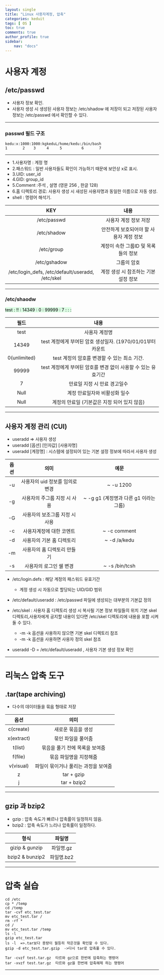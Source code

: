 ```yaml
---
layout: single
title: "Linux 사용자계정, 압축"
categories: keduit
tags: [ OS ]
toc: true 
comments: true
author_profile: true
sidebar:
    nav: "docs"
---
```


# 사용자 계정

## /etc/passwd 

* 사용자 정보 확인.
* 사용자 생성 시 생성된 사용자 정보는 /etc/shadow 에 저장이 되고 저장된 사용자 정보는 /etc/passwd 에서 확인할 수 있다.
  
---

### passwd 필드 구조

  ```
  kedu:x:1000:1000:kgkeduL/home/kedu:/bin/bash
  1       2    3     4     5         6       7
  ```
  
---

  * 1.사용자명 : 계정 명
  * 2.패스워드 : 일반 사용자들도 확인이 가능하기 때문에 보안상 x로 표시.
  * 3.UID: user_id
  * 4.GID: group_id
  * 5.Comment :주석 , 설명 (영문 256 , 한글 128)
  * 6.홈 디렉토리 경로: 사용자 생성 시 새성된 사용자명과 동일한 이름으로 자동 생성.
  * shell : 명령어 해석기.

| KEY|내용|
|:---:|:---:|
|/etc/passwd|사용자 계정 정보 저장|
|/etc/shadow|안전하게 보호되어야 할 사용자 계정 정보|
|/etc/group|계정이 속한 그룹ID 및 목록들의 정보|
|/etc/gshadow|그룹의 암호|
|/etc/login_defs, /etc/default/useradd, /etc/skel|계정 생성 시 참조하는 기본설정 정보|

---

### /etc/shaodw 

<mark style='background-color: #dcffe4'> test : !! : 14349 : 0 : 99999 : 7 : : : </mark>

| 필드 | 내용 |
|:---:|:---:|
|test|사용자 계정명|
|14349|test 계정에게 부여된 암호 생성일자. (1970/01/01부터 카운트|
|0(unlimited)|test 계정의 암호를 변경할 수 있는 최소 기간.|
|99999|test 계정에게 부여된 암호를 변경 없이 사용할 수 있는 유효기간|
|7|만료일 지정 시 만료 경고일수|
|Null|계정 만료일자와 비활성화 일수|
|Null|계정의 만료일 (기본값은 지정 되어 있지 않음)|

---

## 사용자 계정 관리 (CUI)

* useradd => 사용자 생성
* useradd [옵션] [인자값] [사용자명]
* useradd [계정명] : 시스템에 설정되어 있는 기본 설정 정보에 따라서 사용자 생성

|옵션|의미|예문|
|:---:|:---:|:---:|
-u|사용자의 uid 정보를 임의로 변경|~ -u 1200|
-g|사용자의 주그룹 지정 시 사용|~ -g g1 (계정명과 다른 g1 이라는 그룹)|
-G|사용자의 보조그룹 지정 시 사용|
-c|사용자계정에 대한 코멘트|~ -c comment|
-d|사용자의 기본 홈 디렉토리|~ -d /a/kedu|
-m|사용자의 홈 디렉토리 만들기|
-s|사용자의 로그인 쉘 변경|~ -s /bin/tcsh|

* /etc/login.defs : 해당 계정의 패스워드 유효기간
   * 계정 생성 시 자동으로 할당되는 UID/GID 범위

* /etc/default/useradd : /etc/passwd 파일에 생성되는 대부분의 기본값 정의
* /etc/skel : 사용자 홈 디렉토리 생성 시 복사될 기본 정보 파일들의 위치 기본 skel 디렉토리,사용자에게 공지할 내용이 있다면 /etc/skel 디렉토리에 내용을 포함 시켜 둘 수 있다.
   * -m -k 옵션을 사용하지 않으면 기본 skel 디렉토리 참조
   * -m -k 옵션을 사용하면 사용자 정의 skel 참조

* useradd -D = /etc/default/useradd , 사용자 기본 생성 정보 확인

---

# 리눅스 압축 도구

## .tar(tape archiving)
* 다수의 데이터들을 묶음 형태로 저장

|옵션|의미|
|:---:|:---:|
|c(create)|새로운 묶음을 생성
|x(extract)|묶인 파일을 풀어줌
|t(list)|묶음을 풀기 전에 목록을 보여줌
|f(file)|묶음 파일명을 지정해줌
|v(visual)|파일이 묶이거나 풀리는 과정을 보여줌
|z|tar + gzip
|j|tar + bzip2

---

## gzip 과 bzip2
* gzip : 압축 속도가 빠르나 압축률이 일정하지 않음.
* bzip2 : 압축 속도가 느리나 압축률이 일정하다.
 
 |형식|파일명|
|:---:|:---:| 
|gizip & gunzip| 파일명.gz
|bzip2 & bunzip2| 파일명.bz2

---

# 압축 실습

```
cd /etc
cp * /temp
cd /temp
tar -cvf etc_test.tar
mv etc_test.tar /
rm -rf *
cd /
mv etc_test.tar /temp
ls -l
gzip etc_test.tar
ls -l  =>.tar보다 용량이 월등히 작은것을 확인할 수 있다.
gzip -d etc_test.tar.gzip  ->다시 tar로 압축풀 수 있다.

Tar -cvzf test.tar.gz  타르와 gz으로 한번에 압축하는 명령어
tar -xvzf test.tar.gz  타르와 gz을 한번에 압축해제 하는 명령어
```

---